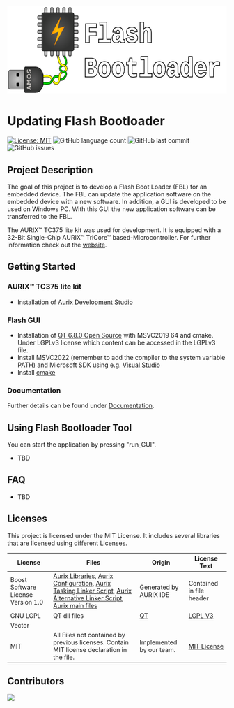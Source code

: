 <h1 align="center">
  <img src="./Deliverables/sprint-01/team-logo.png" alt="Flash Boot Loader Teamlogo" height="200"/>
</h1>

# Updating Flash Bootloader
[![License: MIT](https://img.shields.io/badge/License-MIT-yellow.svg)](https://opensource.org/licenses/MIT)
![GitHub language count](https://img.shields.io/github/languages/count/amosproj/amos2024ss07-updating-flash-boot-loader)
![GitHub last commit](https://img.shields.io/github/last-commit/amosproj/amos2024ss07-updating-flash-boot-loader)
![GitHub issues](https://img.shields.io/github/issues/amosproj/amos2024ss07-updating-flash-boot-loader)


## Project Description
The goal of this project is to develop a Flash Boot Loader (FBL) for an embedded device. The FBL can update the application software on the embedded device with a new software. In addition, a GUI is developed to be used on Windows PC. With this GUI the new application software can be transferred to the FBL.

The AURIX&trade; TC375 lite kit was used for development. It is equipped with a 32-Bit Single-Chip AURIX&trade; TriCore&trade; based-Microcontroller. For further information check out the [website](https://www.infineon.com/cms/en/product/evaluation-boards/kit_a2g_tc375_lite/).


## Getting Started 
### AURIX&trade; TC375 lite kit
* Installation of [Aurix Development Studio](https://www.infineon.com/cms/en/product/promopages/aurix-development-studio/)

### Flash GUI
* Installation of [QT 6.8.0 Open Source](https://www.qt.io/download-qt-installer-oss) with MSVC2019 64 and cmake. Under LGPLv3 license which content can be accessed in the LGPLv3 file.
* Install MSVC2022 (remember to add the compiler to the system variable PATH) and Microsoft SDK using e.g. [Visual Studio](https://visualstudio.microsoft.com/) 
* Install [cmake](https://cmake.org/)

### Documentation
Further details can be found under [Documentation](./Documentation).

## Using Flash Bootloader Tool
You can start the application by pressing "run_GUI".
* TBD

## FAQ
* TBD

## Licenses

<!--- TODO Vector in table -->

This project is licensed under the MIT License.
It includes several libraries that are licensed using different Licenses.

| License | Files | Origin | License Text |
|---------|-------|--------|--------------|
| Boost Software License Version 1.0 | [Aurix Libraries](MCU_Aurix/Libraries), [Aurix Configuration](MCU_Aurix/Configuration), [Aurix Tasking Linker Script](MCU_Aurix/Lcf_Tasking_Tricore_Tc.lsl), [Aurix Alternative Linker Script](MCU_Aurix/Lcf_Gnuc_Tricore_Tc.lsl), [Aurix main files](MCU_Aurix/main) | Generated by AURIX IDE | Contained in file header |
| GNU LGPL | QT dll files | [QT](https://www.qt.io/download) | [LGPL V3](LGPLv3.txt) |
| Vector | | | |
| MIT | All Files not contained by previous licenses. Contain MIT license declaration in the file. | Implemented by our team. | [MIT License](LICENSE) |

## Contributors
<a href="https://github.com/amosproj/amos2024ss07-updating-flash-boot-loader/graphs/contributors">
  <img src="https://contrib.rocks/image?repo=amosproj/amos2024ss07-updating-flash-boot-loader"/>
</a>

